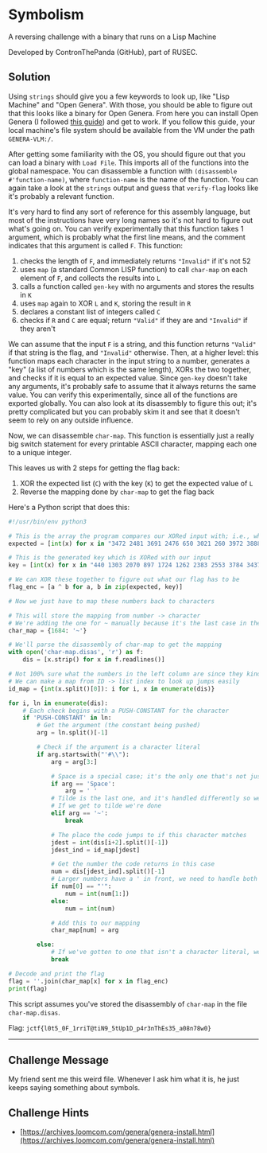 # Symbolism

A reversing challenge with a binary that runs on a Lisp Machine

Developed by ContronThePanda (GitHub), part of RUSEC.

## Solution

Using `strings` should give you a few keywords to look up, like "Lisp Machine" and "Open Genera".
With those, you should be able to figure out that this looks like a binary for Open Genera.
From here you can install Open Genera (I followed [this guide](https://archives.loomcom.com/genera/genera-install.html)) and get to work.
If you follow this guide, your local machine's file system should be available from the VM under the path `GENERA-VLM:/`.

After getting some familiarity with the OS, you should figure out that you can load a binary with `Load File`.
This imports all of the functions into the global namespace.
You can disassemble a function with `(disassemble #'function-name)`, where `function-name` is the name of the function.
You can again take a look at the `strings` output and guess that `verify-flag` looks like it's probably a relevant function.

It's very hard to find any sort of reference for this assembly language, but most of the instructions have very long names so it's not hard to figure out what's going on.
You can verify experimentally that this function takes 1 argument, which is probably what the first line means, and the comment indicates that this argument is called `F`.
This function:

1. checks the length of `F`, and immediately returns `"Invalid"` if it's not 52
2. uses `map` (a standard Common LISP function) to call `char-map` on each element of `F`, and collects the results into `L`
3. calls a function called `gen-key` with no arguments and stores the results in `K`
4. uses `map` again to XOR `L` and `K`, storing the result in `R`
5. declares a constant list of integers called `C`
6. checks if `R` and `C` are equal; return `"Valid"` if they are and `"Invalid"` if they aren't

We can assume that the input `F` is a string, and this function returns `"Valid"` if that string is the flag, and `"Invalid"` otherwise.
Then, at a higher level: this function maps each character in the input string to a number, generates a "key" (a list of numbers which is the same length),
XORs the two together, and checks if it is equal to an expected value.
Since `gen-key` doesn't take any arguments, it's probably safe to assume that it always returns the same value.
You can verify this experimentally, since all of the functions are exported globally.
You can also look at its disassembly to figure this out; it's pretty complicated but you can probably skim it and see that it doesn't seem to rely on any outside influence.

Now, we can disassemble `char-map`.
This function is essentially just a really big switch statement for every printable ASCII character, mapping each one to a unique integer.

This leaves us with 2 steps for getting the flag back:

1. XOR the expected list (`C`) with the key (`K`) to get the expected value of `L`
2. Reverse the mapping done by `char-map` to get the flag back

Here's a Python script that does this:

```py
#!/usr/bin/env python3

# This is the array the program compares our XORed input with; i.e., what it expects the result to be
expected = [int(x) for x in "3472 2481 3691 2476 650 3021 260 3972 3888 2025 637 1853 1481 2679 2459 35 706 669 2794 2383 3041 3855 2203 1178 577 1942 1417 2513 111 1888 3977 933 1399 2705 1902 3481 3474 3 1349 199 297 1481 3230 1253 3062 1853 246 6 3097 849 4071 2000".split()]

# This is the generated key which is XORed with our input
key = [int(x) for x in "440 1303 2070 897 1724 1262 2383 2553 3784 3437 2614 372 3917 1155 1289 3249 3194 3620 586 3890 1369 2696 1987 3614 953 491 1912 1677 3739 2302 1293 3321 3207 1539 3611 1693 299 2030 3235 1365 2140 1073 1562 3767 957 2045 3058 1881 3289 1201 1964 3073".split()]

# We can XOR these together to figure out what our flag has to be
flag_enc = [a ^ b for a, b in zip(expected, key)]

# Now we just have to map these numbers back to characters

# This will store the mapping from number -> character
# We're adding the one for ~ manually because it's the last case in the code, so it's handled slightly differently
char_map = {1684: '~'}

# We'll parse the disassembly of char-map to get the mapping
with open('char-map.disas', 'r') as f:
    dis = [x.strip() for x in f.readlines()]

# Not 100% sure what the numbers in the left column are since they kinda go out of order sometimes, let's just call them "IDs"
# We can make a map from ID -> list index to look up jumps easily
id_map = {int(x.split()[0]): i for i, x in enumerate(dis)}

for i, ln in enumerate(dis):
    # Each check begins with a PUSH-CONSTANT for the character
    if 'PUSH-CONSTANT' in ln:
        # Get the argument (the constant being pushed)
        arg = ln.split()[-1]

        # Check if the argument is a character literal
        if arg.startswith("'#\\"):
            arg = arg[3:]

            # Space is a special case; it's the only one that's not just encoded as the character it represents
            if arg == 'Space':
                arg = ' '
            # Tilde is the last one, and it's handled differently so we already hardcoded it
            # If we get to tilde we're done
            elif arg == '~':
                break

            # The place the code jumps to if this character matches
            jdest = int(dis[i+2].split()[-1])
            jdest_ind = id_map[jdest]

            # Get the number the code returns in this case
            num = dis[jdest_ind].split()[-1]
            # Larger numbers have a ' in front, we need to handle both cases
            if num[0] == "'":
                num = int(num[1:])
            else:
                num = int(num)

            # Add this to our mapping
            char_map[num] = arg

        else:
            # If we've gotten to one that isn't a character literal, we're done
            break

# Decode and print the flag
flag = ''.join(char_map[x] for x in flag_enc)
print(flag)
```

This script assumes you've stored the disassembly of `char-map` in the file `char-map.disas`.

Flag: `jctf{l0t5_0F_1rriT@tiN9_5tUp1D_p4r3nThEs35_a08n78w0}`

---

## Challenge Message

My friend sent me this weird file. Whenever I ask him what it is, he just keeps saying something about symbols.

## Challenge Hints

* [https://archives.loomcom.com/genera/genera-install.html](https://archives.loomcom.com/genera/genera-install.html)

